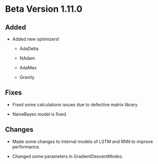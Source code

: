 # Beta Version 1.11.0

## Added

* Added new optimizers!
  
  * AdaDelta
    
  * NAdam
    
  * AdaMax

  * Gravity 

## Fixes

* Fixed some calculations issues due to defective matrix library

* NaiveBayes model is fixed.

## Changes

* Made some changes to internal models of LSTM and RNN to improve performance.

* Changed some parameters in GradientDescentModes.
